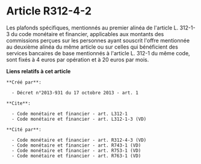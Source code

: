 # Article R312-4-2

Les plafonds spécifiques, mentionnés au premier alinéa de l'article L. 312-1-3 du code monétaire et financier, applicables
aux montants des commissions perçues sur les personnes ayant souscrit l'offre mentionnée au deuxième alinéa du même article
ou sur celles qui bénéficient des services bancaires de base mentionnés à l'article L. 312-1 du même code, sont fixés à 4
euros par opération et à 20 euros par mois.

**Liens relatifs à cet article**

	**Créé par**:

	  - Décret n°2013-931 du 17 octobre 2013 - art. 1

	**Cite**:

	  - Code monétaire et financier - art. L312-1
	  - Code monétaire et financier - art. L312-1-3 (VD)

	**Cité par**:

	  - Code monétaire et financier - art. R312-4-3 (VD)
	  - Code monétaire et financier - art. R743-1 (VD)
	  - Code monétaire et financier - art. R753-1 (VD)
	  - Code monétaire et financier - art. R763-1 (VD)
